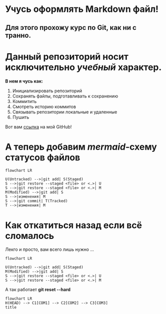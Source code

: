 # Учусь оформлять Markdown файл!

## Для этого прохожу курс по Git, как ни с транно.

# Данный репозиторий носит исключительно ***учебный*** характер.

**В нем я чусь как:**
1. Инициализировать репозиторий
2. Сохранять файлы, подготавливать к сохранению
3. Коммитить
4. Смотреть историю коммитов
5. Связывать репозитории локальные и удаленные
6. Пушить

Вот вам [ссылка](https://github.com/IgnatyKhramtsov "Я ссылка)") на мой GitHub!

# А теперь добавим *mermaid*-схему статусов файлов

```mermaid
flowchart LR

U(Untracked) -->|git add| S(Staged)
S -->|git restore --staged <file> or <.>| U
S -->|git restore --staged <file> or <.>| M
M(Modified) -->|git add| S
S -->|изменения| M
S -->|git commit| T(Tracked)
T -->|изменения| M
```

# Как откатиться назад если всё сломалось

Лекго и просто, вам всего лишь нужно ...

```mermaid
flowchart LR

U(Untracked) -->|git add| S(Staged)
M(Modified) -->|git add| S
S -->|git restore --staged <file> or <.>| U
S -->|git restore --staged <file> or <.>| M
```

А так работает **git reset --hard <commit hash>**

```mermaid
flowchart LR
H(HEAD) --> C1[COM1] --> C2[COM2] --> C3[COM3]
title
```








